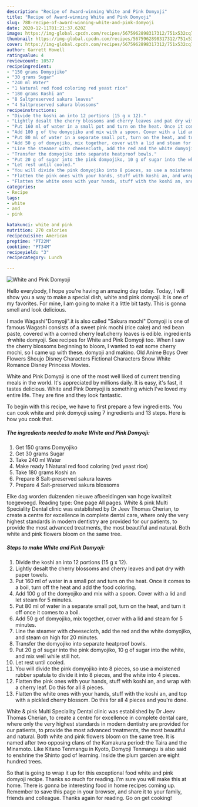 ```yaml
---
description: "Recipe of Award-winning White and Pink Domyoji"
title: "Recipe of Award-winning White and Pink Domyoji"
slug: 788-recipe-of-award-winning-white-and-pink-domyoji
date: 2020-12-11T01:21:37.620Z
image: https://img-global.cpcdn.com/recipes/5675962898317312/751x532cq70/white-and-pink-domyoji-recipe-main-photo.jpg
thumbnail: https://img-global.cpcdn.com/recipes/5675962898317312/751x532cq70/white-and-pink-domyoji-recipe-main-photo.jpg
cover: https://img-global.cpcdn.com/recipes/5675962898317312/751x532cq70/white-and-pink-domyoji-recipe-main-photo.jpg
author: Garrett Howell
ratingvalue: 4
reviewcount: 10577
recipeingredient:
- "150 grams Domyojiko"
- "30 grams Sugar"
- "240 ml Water"
- "1 Natural red food coloring red yeast rice"
- "180 grams Koshi an"
- "8 Saltpreserved sakura leaves"
- "4 Saltpreserved sakura blossoms"
recipeinstructions:
- "Divide the koshi an into 12 portions (15 g x 12)."
- "Lightly desalt the cherry blossoms and cherry leaves and pat dry with paper towels."
- "Put 160 ml of water in a small pot and turn on the heat. Once it comes to a boil, turn off the heat and add the food coloring."
- "Add 100 g of the domyojiko and mix with a spoon. Cover with a lid and let steam for 5 minutes."
- "Put 80 ml of water in a separate small pot, turn on the heat, and turn it off once it comes to a boil."
- "Add 50 g of domyojiko, mix together, cover with a lid and steam for 5 minutes."
- "Line the steamer with cheesecloth, add the red and the white domyojiko, and steam on high for 20 minutes."
- "Transfer the domyojiko into separate heatproof bowls."
- "Put 20 g of sugar into the pink domyojiko, 10 g of sugar into the white, and mix well while still hot."
- "Let rest until cooled."
- "You will divide the pink domyojiko into 8 pieces, so use a moistened rubber spatula to divide it into 8 pieces, and the white into 4 pieces."
- "Flatten the pink ones with your hands, stuff with koshi an, and wrap with a cherry leaf. Do this for all 8 pieces."
- "Flatten the white ones with your hands, stuff with the koshi an, and top with a pickled cherry blossom. Do this for all 4 pieces and you&#39;re done."
categories:
- Recipe
tags:
- white
- and
- pink

katakunci: white and pink 
nutrition: 270 calories
recipecuisine: American
preptime: "PT22M"
cooktime: "PT34M"
recipeyield: "3"
recipecategory: Lunch

---
```



![White and Pink Domyoji](https://img-global.cpcdn.com/recipes/5675962898317312/751x532cq70/white-and-pink-domyoji-recipe-main-photo.jpg)

Hello everybody, I hope you're having an amazing day today. Today, I will show you a way to make a special dish, white and pink domyoji. It is one of my favorites. For mine, I am going to make it a little bit tasty. This is gonna smell and look delicious.

I made Wagashi&#34;Domyoji&#34;.it is also called &#34;Sakura mochi&#34; Domyoji is one of famous Wagashi consists of a sweet pink mochi (rice cake) and red bean paste, covered with a corned cherry leaf.cherry leaves is edible. ingredients ☆white domyoji. See recipes for White and Pink Domyoji too. When I saw the cherry blossoms beginning to bloom, I wanted to eat some cherry mochi, so I came up with these. domyoji and makino. Old Anime Boys Over Flowers Shoujo Disney Characters Fictional Characters Snow White Romance Disney Princess Movies.

White and Pink Domyoji is one of the most well liked of current trending meals in the world. It's appreciated by millions daily. It is easy, it's fast, it tastes delicious. White and Pink Domyoji is something which I've loved my entire life. They are fine and they look fantastic.


To begin with this recipe, we have to first prepare a few ingredients. You can cook white and pink domyoji using 7 ingredients and 13 steps. Here is how you cook that.

<!--inarticleads1-->

##### The ingredients needed to make White and Pink Domyoji:

1. Get 150 grams Domyojiko
1. Get 30 grams Sugar
1. Take 240 ml Water
1. Make ready 1 Natural red food coloring (red yeast rice)
1. Take 180 grams Koshi an
1. Prepare 8 Salt-preserved sakura leaves
1. Prepare 4 Salt-preserved sakura blossoms


Elke dag worden duizenden nieuwe afbeeldingen van hoge kwaliteit toegevoegd. Reading type: One page All pages. White &amp; pink Multi Speciality Dental clinic was established by Dr Jeev Thomas Cherian, to create a centre for excellence in complete dental care, where only the very highest standards in modern dentistry are provided for our patients, to provide the most advanced treatments, the most beautiful and natural. Both white and pink flowers bloom on the same tree. 

<!--inarticleads2-->

##### Steps to make White and Pink Domyoji:

1. Divide the koshi an into 12 portions (15 g x 12).
1. Lightly desalt the cherry blossoms and cherry leaves and pat dry with paper towels.
1. Put 160 ml of water in a small pot and turn on the heat. Once it comes to a boil, turn off the heat and add the food coloring.
1. Add 100 g of the domyojiko and mix with a spoon. Cover with a lid and let steam for 5 minutes.
1. Put 80 ml of water in a separate small pot, turn on the heat, and turn it off once it comes to a boil.
1. Add 50 g of domyojiko, mix together, cover with a lid and steam for 5 minutes.
1. Line the steamer with cheesecloth, add the red and the white domyojiko, and steam on high for 20 minutes.
1. Transfer the domyojiko into separate heatproof bowls.
1. Put 20 g of sugar into the pink domyojiko, 10 g of sugar into the white, and mix well while still hot.
1. Let rest until cooled.
1. You will divide the pink domyojiko into 8 pieces, so use a moistened rubber spatula to divide it into 8 pieces, and the white into 4 pieces.
1. Flatten the pink ones with your hands, stuff with koshi an, and wrap with a cherry leaf. Do this for all 8 pieces.
1. Flatten the white ones with your hands, stuff with the koshi an, and top with a pickled cherry blossom. Do this for all 4 pieces and you&#39;re done.


White &amp; pink Multi Speciality Dental clinic was established by Dr Jeev Thomas Cherian, to create a centre for excellence in complete dental care, where only the very highest standards in modern dentistry are provided for our patients, to provide the most advanced treatments, the most beautiful and natural. Both white and pink flowers bloom on the same tree. It is named after two opposing clans of the Kamakura period: the Taira and the Minamoto. Like Kitano Tenmangu in Kyoto, Domyoji Tenmangu is also said to enshrine the Shinto god of learning. Inside the plum garden are eight hundred trees. 

So that is going to wrap it up for this exceptional food white and pink domyoji recipe. Thanks so much for reading. I'm sure you will make this at home. There is gonna be interesting food in home recipes coming up. Remember to save this page in your browser, and share it to your family, friends and colleague. Thanks again for reading. Go on get cooking!
